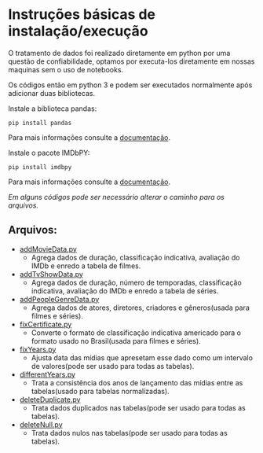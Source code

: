 # Instruções básicas de instalação/execução
O tratamento de dados foi realizado diretamente em python por uma questão de confiabilidade, optamos por executa-los diretamente em nossas maquinas sem o uso de notebooks.

Os códigos então em python 3 e podem ser executados normalmente após adicionar duas bibliotecas.

Instale a biblioteca pandas:
~~~
pip install pandas
~~~
Para mais informações consulte a [documentação](https://pandas.pydata.org/docs/getting_started/install.html).

Instale o pacote IMDbPY:
~~~
pip install imdbpy
~~~
Para mais informações consulte a [documentação](https://imdbpy.readthedocs.io/en/latest/).

_Em alguns códigos pode ser necessário alterar o caminho para os arquivos._

## Arquivos:
* [addMovieData.py](/final/src/addMovieData.py)
  * Agrega dados de duração, classificação indicativa, avaliação do IMDb e enredo a tabela de filmes.
* [addTvShowData.py](/final/src/addTvShowData.py)
  * Agrega dados de duração, número de temporadas, classificação indicativa, avaliação do IMDb e enredo a tabela de séries.
* [addPeopleGenreData.py](/final/src/addPeopleGenreData.py)
  *  Agrega dados de atores, diretores, criadores e gêneros(usada para filmes e séries).
* [fixCertificate.py](/final/src/fixCertificate.py)
  * Converte o formato de classificação indicativa americado para o formato usado no Brasil(usada para filmes e séries).
* [fixYears.py](/final/src/fixYears.py)
  * Ajusta data das mídias que apresetam esse dado como um intervalo de valores(pode ser usado para todas as tabelas).
* [differentYears.py](/final/src/differentYears.py)
  * Trata a consistência dos anos de lançamento das mídias entre as tabelas(usado para tabelas normalizadas).
* [deleteDuplicate.py](/final/srs/deleteDuplicate.py)
  * Trata dados duplicados nas tabelas(pode ser usado para todas as tabelas). 
* [deleteNull.py](/final/src/deleteNull.py)
  * Trata dados nulos nas tabelas(pode ser usado para todas as tabelas).
